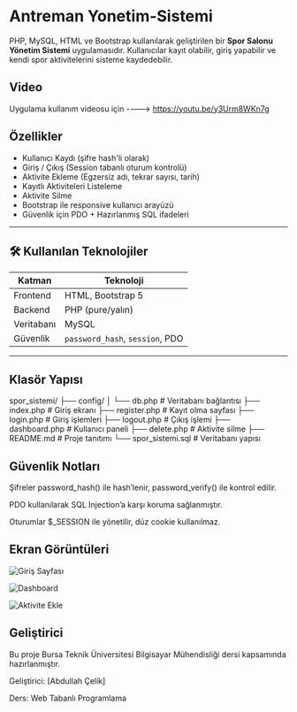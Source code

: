 # Antreman Yonetim-Sistemi


PHP, MySQL, HTML ve Bootstrap kullanılarak geliştirilen bir **Spor Salonu Yönetim Sistemi** uygulamasıdır. Kullanıcılar kayıt olabilir, giriş yapabilir ve kendi spor aktivitelerini sisteme kaydedebilir.


## Video
Uygulama kullanım videosu için ----> https://youtu.be/y3Urm8WKn7g

##  Özellikler

-  Kullanıcı Kaydı (şifre hash'li olarak)
-  Giriş / Çıkış (Session tabanlı oturum kontrolü)
-  Aktivite Ekleme (Egzersiz adı, tekrar sayısı, tarih)
-  Kayıtlı Aktiviteleri Listeleme
-  Aktivite Silme
-  Bootstrap ile responsive kullanıcı arayüzü
-  Güvenlik için PDO + Hazırlanmış SQL ifadeleri

---

## 🛠 Kullanılan Teknolojiler

| Katman     | Teknoloji         |
|------------|-------------------|
| Frontend   | HTML, Bootstrap 5 |
| Backend    | PHP (pure/yalın)  |
| Veritabanı | MySQL             |
| Güvenlik   | `password_hash`, `session`, PDO |

---

##  Klasör Yapısı

spor_sistemi/
├── config/
│ └── db.php # Veritabanı bağlantısı
├── index.php # Giriş ekranı
├── register.php # Kayıt olma sayfası
├── login.php # Giriş işlemleri
├── logout.php # Çıkış işlemi
├── dashboard.php # Kullanıcı paneli
├── delete.php # Aktivite silme
├── README.md # Proje tanıtımı
└── spor_sistemi.sql # Veritabanı yapısı





## Güvenlik Notları
Şifreler password_hash() ile hash’lenir, password_verify() ile kontrol edilir.

PDO kullanılarak SQL Injection’a karşı koruma sağlanmıştır.

Oturumlar $_SESSION ile yönetilir, düz cookie kullanılmaz.

## Ekran Görüntüleri


![Giriş Sayfası](screenshots/ss1)


![Dashboard](screenshots/ss2)


![Aktivite Ekle](screenshots/ss3)

## Geliştirici
Bu proje Bursa Teknik Üniversitesi Bilgisayar Mühendisliği dersi kapsamında hazırlanmıştır.

Geliştirici: [Abdullah Çelik]

 Ders: Web Tabanlı Programlama

